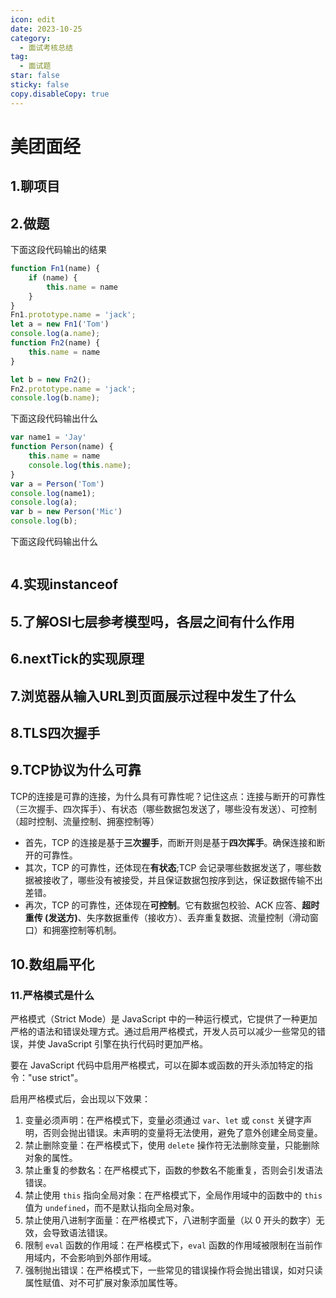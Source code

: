 ```yaml
---
icon: edit
date: 2023-10-25
category:
  - 面试考核总结
tag:
  - 面试题
star: false
sticky: false
copy.disableCopy: true
---
```


# 美团面经

## 1.聊项目

## 2.做题

下面这段代码输出的结果

```js
function Fn1(name) {
    if (name) {
        this.name = name
    }
}
Fn1.prototype.name = 'jack';
let a = new Fn1('Tom')
console.log(a.name);
function Fn2(name) { 
    this.name = name
}

let b = new Fn2();
Fn2.prototype.name = 'jack';
console.log(b.name);
```

下面这段代码输出什么

```js
var name1 = 'Jay'
function Person(name) {
    this.name = name
    console.log(this.name);
}
var a = Person('Tom')
console.log(name1);
console.log(a);
var b = new Person('Mic')
console.log(b);
```

下面这段代码输出什么

```js
```



## 4.实现instanceof

## 5.了解OSI七层参考模型吗，各层之间有什么作用

## 6.nextTick的实现原理

## 7.浏览器从输入URL到页面展示过程中发生了什么

## 8.TLS四次握手

## 9.TCP协议为什么可靠

TCP的连接是可靠的连接，为什么具有可靠性呢？记住这点：连接与断开的可靠性（三次握手、四次挥手）、有状态（哪些数据包发送了，哪些没有发送）、可控制（超时控制、流量控制、拥塞控制等）

- 首先，TCP 的连接是基于**三次握手**，而断开则是基于**四次挥手**。确保连接和断开的可靠性。
- 其次，TCP 的可靠性，还体现在**有状态**;TCP 会记录哪些数据发送了，哪些数据被接收了，哪些没有被接受，并且保证数据包按序到达，保证数据传输不出差错。
- 再次，TCP 的可靠性，还体现在**可控制**。它有数据包校验、ACK 应答、**超时重传 (发送方)**、失序数据重传（接收方）、丢弃重复数据、流量控制（滑动窗口）和拥塞控制等机制。

## 10.数组扁平化

### 11.严格模式是什么

严格模式（Strict Mode）是 JavaScript 中的一种运行模式，它提供了一种更加严格的语法和错误处理方式。通过启用严格模式，开发人员可以减少一些常见的错误，并使 JavaScript 引擎在执行代码时更加严格。

要在 JavaScript 代码中启用严格模式，可以在脚本或函数的开头添加特定的指令："use strict"。

启用严格模式后，会出现以下效果：

1. 变量必须声明：在严格模式下，变量必须通过 `var`、`let` 或 `const` 关键字声明，否则会抛出错误。未声明的变量将无法使用，避免了意外创建全局变量。
2. 禁止删除变量：在严格模式下，使用 `delete` 操作符无法删除变量，只能删除对象的属性。
3. 禁止重复的参数名：在严格模式下，函数的参数名不能重复，否则会引发语法错误。
4. 禁止使用 `this` 指向全局对象：在严格模式下，全局作用域中的函数中的 `this` 值为 `undefined`，而不是默认指向全局对象。
5. 禁止使用八进制字面量：在严格模式下，八进制字面量（以 0 开头的数字）无效，会导致语法错误。
6. 限制 `eval` 函数的作用域：在严格模式下，`eval` 函数的作用域被限制在当前作用域内，不会影响到外部作用域。
7. 强制抛出错误：在严格模式下，一些常见的错误操作将会抛出错误，如对只读属性赋值、对不可扩展对象添加属性等。

